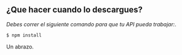 ## ¿Que hacer cuando lo descargues?

*Debes correr el siguiente comando para que tu API pueda trabajar:*.

```bash
$ npm install
```

Un abrazo.

